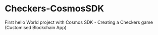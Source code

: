 # Checkers-CosmosSDK
First hello World project with Cosmos SDK - Creating a Checkers game (Customised Blockchain App)
